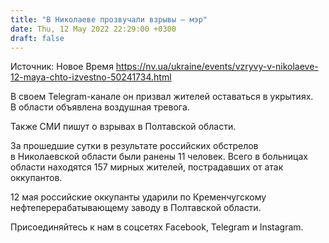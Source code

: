 ```yaml
---
title: "В Николаеве прозвучали взрывы — мэр"
date: Thu, 12 May 2022 22:29:00 +0300
draft: false
---
```

Источник: Новое Время https://nv.ua/ukraine/events/vzryvy-v-nikolaeve-12-maya-chto-izvestno-50241734.html


В своем Telegram-канале он призвал жителей оставаться в укрытиях. В области объявлена воздушная тревога.

Также СМИ пишут о взрывах в Полтавской области.

За прошедшие сутки в результате российских обстрелов в Николаевской области были ранены 11 человек. Всего в больницах области находятся 157 мирных жителей, пострадавших от атак оккупантов.

12 мая российские оккупанты ударили по Кременчугскому нефтеперерабатывающему заводу в Полтавской области.

Присоединяйтесь к нам в соцсетях Facebook, Telegram и Instagram.
